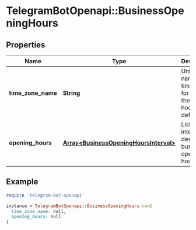 # TelegramBotOpenapi::BusinessOpeningHours

## Properties

| Name | Type | Description | Notes |
| ---- | ---- | ----------- | ----- |
| **time_zone_name** | **String** | Unique name of the time zone for which the opening hours are defined |  |
| **opening_hours** | [**Array&lt;BusinessOpeningHoursInterval&gt;**](BusinessOpeningHoursInterval.md) | List of time intervals describing business opening hours |  |

## Example

```ruby
require 'telegram-bot-openapi'

instance = TelegramBotOpenapi::BusinessOpeningHours.new(
  time_zone_name: null,
  opening_hours: null
)
```


